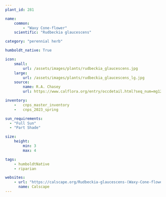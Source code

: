 ```yaml
---
plant_id: 281

name: 
    common:  
        - "Waxy Cone-flower"    
    scientific: "Rudbeckia glaucescens"  

category: "perennial herb"

humboldt_native: True

icon: 
    small: 
        url: /assets/images/plants/rudbeckia_glaucescens.jpg 
    large: 
        url: /assets/images/plants/rudbeckia_glaucescens_lg.jpg 
    source: 
        name: R.A. Chasey
        url: https://www.calflora.org/entry/occdetail.html?seq_num=mg120166

inventory: 
    -   cnps_master_inventory
    -   cnps_2023_spring

sun_requirements:
  - "Full Sun"
  - "Part Shade"

size:
    height: 
        min: 3
        max: 4

tags:
    - humboldtNative
    - riparian

websites: 
    - url: "https://calscape.org/Rudbeckia-glaucescens-(Waxy-Cone-flower)"
      name: Calscape
---
```


